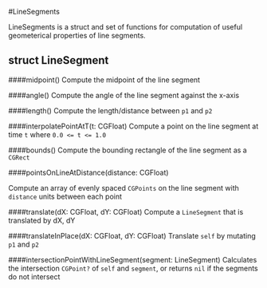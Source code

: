 #LineSegments

LineSegments is a struct and set of functions for computation of useful geometerical properties of line segments. 

## struct LineSegment

####midpoint()
Compute the midpoint of the line segment

####angle()
Compute the angle of the line segment against the x-axis

####length()
Compute the length/distance between `p1` and `p2`

####interpolatePointAtT(t: CGFloat)
Compute a point on the line segment at time `t` where `0.0 <= t <= 1.0`

####bounds()
Compute the bounding rectangle of the line segment as a `CGRect`

####pointsOnLineAtDistance(distance: CGFloat) 

Compute an array of evenly spaced `CGPoints` on the line segment with `distance` units between each point

####translate(dX: CGFloat, dY: CGFloat)
Compute a `LineSegment` that is translated by dX, dY

####translateInPlace(dX: CGFloat, dY: CGFloat)
Translate `self` by mutating `p1` and `p2` 

####intersectionPointWithLineSegment(segment: LineSegment)
Calculates the intersection `CGPoint?` of `self` and `segment`, or returns `nil` if the segments do not intersect

